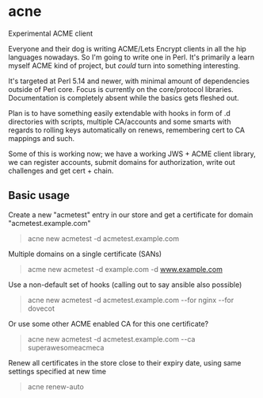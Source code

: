 # acne
Experimental ACME client

Everyone and their dog is writing ACME/Lets Encrypt clients in all the
hip languages nowadays. So I'm going to write one in Perl. It's primarily
a learn myself ACME kind of project, but *could* turn into something
interesting.

It's targeted at Perl 5.14 and newer, with minimal amount of dependencies
outside of Perl core. Focus is currently on the core/protocol libraries.
Documentation is completely absent while the basics gets fleshed out.

Plan is to have something easily extendable with hooks in form of .d
directories with scripts, multiple CA/accounts and some smarts with
regards to rolling keys automatically on renews, remembering cert to CA
mappings and such.

Some of this is working now; we have a working JWS + ACME client library,
we can register accounts, submit domains for authorization, write out
challenges and get cert + chain.

## Basic usage

Create a new "acmetest" entry in our store and get a certificate for domain "acmetest.example.com"
> acne new acmetest -d acmetest.example.com

Multiple domains on a single certificate (SANs)
> acme new acmetest -d example.com -d www.example.com

Use a non-default set of hooks (calling out to say ansible also possible)
> acne new acmetest -d acmetest.example.com --for nginx --for dovecot

Or use some other ACME enabled CA for this one certificate?
> acne new acmetest -d acmetest.example.com --ca superawesomeacmeca

Renew all certificates in the store close to their expiry date, using same settings specified at new time
> acne renew-auto
